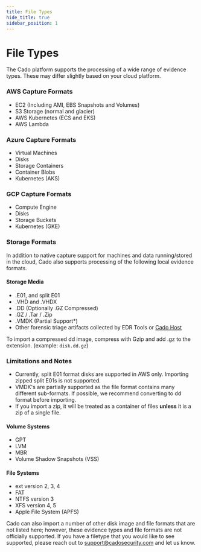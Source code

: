 ```yaml
---
title: File Types
hide_title: true
sidebar_position: 1
---
```


# File Types
The Cado platform supports the processing of a wide range of evidence types.  These may differ slightly based on your cloud platform.

### AWS Capture Formats
- EC2 (Including AMI, EBS Snapshots and Volumes)
- S3 Storage (normal and glacier)
- AWS Kubernetes (ECS and EKS)
- AWS Lambda

### Azure Capture Formats
- Virtual Machines 
- Disks
- Storage Containers
- Container Blobs
- Kubernetes (AKS)

### GCP Capture Formats
- Compute Engine
- Disks
- Storage Buckets
- Kubernetes (GKE)

### Storage Formats
In addition to native capture support for machines and data running/stored in the cloud, Cado also supports processing of the following local evidence formats.  

#### Storage Media
- .E01, and split E01
- .VHD and .VHDX
- .DD (Optionally .GZ Compressed)
- .GZ / .Tar / .Zip
- .VMDK (Partial Support*)
- Other forensic triage artifacts collected by EDR Tools or [Cado Host](https://docs.cadosecurity.com/cado-host/intro)

To import a compressed dd image, compress with Gzip and add .gz to the extension. (example: `disk.dd.gz`)


### Limitations and Notes
- Currently, split E01 format disks are supported in AWS only. Importing zipped split E01s is not supported.
- VMDK's are partially supported as the file format contains many different sub-formats. If possible, we recommend converting to dd format before importing.
- If you import a zip, it will be treated as a container of files **unless** it is a zip of a single file.

#### Volume Systems
- GPT
- LVM
- MBR
- Volume Shadow Snapshots (VSS)

#### File Systems
- ext version 2, 3, 4
- FAT
- NTFS version 3
- XFS version 4, 5
- Apple File System (APFS) 

Cado can also import a number of other disk image and file formats that are not listed here; however, these evidence types and file formats are not officially supported.  If you have a filetype that you would like to see supported, please reach out to support@cadosecurity.com and let us know.